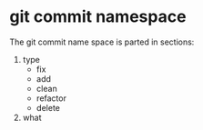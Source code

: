 # git commit namespace

The git commit name space is parted in sections: 

1. type
    - fix
    - add
    - clean
    - refactor
    - delete
2. what
